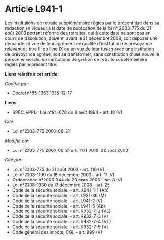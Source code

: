 # Article L941-1

Les institutions de retraite supplémentaire régies par le présent titre dans sa rédaction en vigueur à la date de publication
de la loi n° 2003-775 du 21 août 2003  portant réforme des retraites, qui à cette date ne sont pas en cours de dissolution,
doivent, avant le 31 décembre 2008, soit déposer une demande en vue de leur agrément en qualité d'institution de prévoyance
relevant du titre III du livre IX ou en vue de leur fusion avec une institution de prévoyance agréée, soit se transformer,
sans constitution d'une nouvelle personne morale, en institutions de gestion de retraite supplémentaire régies par le présent
titre.

**Liens relatifs à cet article**

_Codifié par_:

  - Décret n°85-1353 1985-12-17

**Liens**:

  - SPEC_APPLI: Loi n°94-678 du 8 août 1994 - art. 18 (V)

_Cite_:

  - Loi n°2003-775 2003-08-21

_Modifié par_:

  - Loi n°2003-775 2003-08-21 art. 116 I JORF 22 août 2003

_Cité par_:

  - Loi n°2003-775 du 21 août 2003 - art. 116 (V)
  - Loi n°2003-1199 du 18 décembre 2003 - art. 11 (V)
  - Ordonnance n°2006-344 du 23 mars 2006 - art. 8 (V)
  - Loi n°2008-1330 du 17 décembre 2008 - art. 25
  - Code de la sécurité sociale. - art. A941-1-1 (Ab)
  - Code de la sécurité sociale. - art. L931-36 (M)
  - Code de la sécurité sociale. - art. L941-2 (V)
  - Code de la sécurité sociale. - art. L941-5 (Ab)
  - Code de la sécurité sociale. - art. R932-7-2 (VD)
  - Code de la sécurité sociale. - art. R932-7-3 (V)
  - Code de la sécurité sociale. - art. R932-7-4 (VD)
  - Code de la sécurité sociale. - art. R932-7-5 (V)
  - Code général des impôts, CGI. - art. 999 (V)

